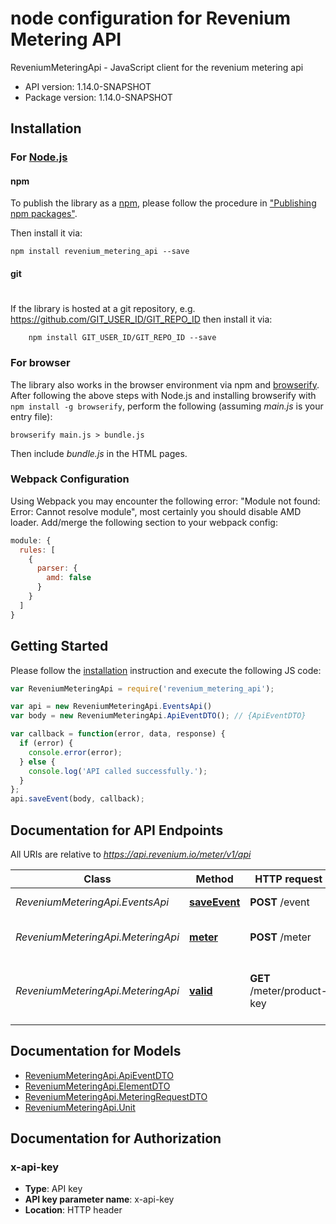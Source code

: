 # node configuration for Revenium Metering API

ReveniumMeteringApi - JavaScript client for the revenium metering api

- API version: 1.14.0-SNAPSHOT
- Package version: 1.14.0-SNAPSHOT

## Installation

### For [Node.js](https://nodejs.org/)

#### npm

To publish the library as a [npm](https://www.npmjs.com/),
please follow the procedure in ["Publishing npm packages"](https://docs.npmjs.com/getting-started/publishing-npm-packages).

Then install it via:

```shell
npm install revenium_metering_api --save
```

#### git
#
If the library is hosted at a git repository, e.g.
https://github.com/GIT_USER_ID/GIT_REPO_ID
then install it via:

```shell
    npm install GIT_USER_ID/GIT_REPO_ID --save
```

### For browser

The library also works in the browser environment via npm and [browserify](http://browserify.org/). After following
the above steps with Node.js and installing browserify with `npm install -g browserify`,
perform the following (assuming *main.js* is your entry file):

```shell
browserify main.js > bundle.js
```

Then include *bundle.js* in the HTML pages.

### Webpack Configuration

Using Webpack you may encounter the following error: "Module not found: Error:
Cannot resolve module", most certainly you should disable AMD loader. Add/merge
the following section to your webpack config:

```javascript
module: {
  rules: [
    {
      parser: {
        amd: false
      }
    }
  ]
}
```

## Getting Started

Please follow the [installation](#installation) instruction and execute the following JS code:

```javascript
var ReveniumMeteringApi = require('revenium_metering_api');

var api = new ReveniumMeteringApi.EventsApi()
var body = new ReveniumMeteringApi.ApiEventDTO(); // {ApiEventDTO} 

var callback = function(error, data, response) {
  if (error) {
    console.error(error);
  } else {
    console.log('API called successfully.');
  }
};
api.saveEvent(body, callback);
```

## Documentation for API Endpoints

All URIs are relative to *https://api.revenium.io/meter/v1/api*

Class | Method | HTTP request | Description
------------ | ------------- | ------------- | -------------
*ReveniumMeteringApi.EventsApi* | [**saveEvent**](docs/EventsApi.md#saveEvent) | **POST** /event | Save can API event
*ReveniumMeteringApi.MeteringApi* | [**meter**](docs/MeteringApi.md#meter) | **POST** /meter | Insert API metering data
*ReveniumMeteringApi.MeteringApi* | [**valid**](docs/MeteringApi.md#valid) | **GET** /meter/product-key | Determine if a ProductKey is valid or not

## Documentation for Models

 - [ReveniumMeteringApi.ApiEventDTO](docs/ApiEventDTO.md)
 - [ReveniumMeteringApi.ElementDTO](docs/ElementDTO.md)
 - [ReveniumMeteringApi.MeteringRequestDTO](docs/MeteringRequestDTO.md)
 - [ReveniumMeteringApi.Unit](docs/Unit.md)

## Documentation for Authorization


### x-api-key

- **Type**: API key
- **API key parameter name**: x-api-key
- **Location**: HTTP header

